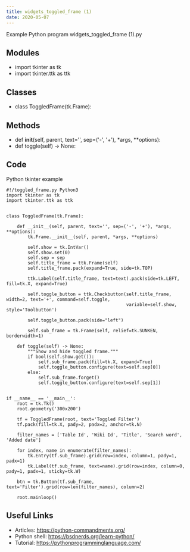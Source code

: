 ```yaml
---
title: widgets_toggled_frame (1)
date: 2020-05-07
---
```

Example Python program widgets_toggled_frame (1).py

## Modules

* import tkinter as tk
* import tkinter.ttk as ttk

## Classes

* class ToggledFrame(tk.Frame):

## Methods

* def __init__(self, parent, text='', sep=('-', '+'), *args, **options):
* def toggle(self) -> None:

## Code

Python tkinter example

    #!/toggled_frame.py Python3
    import tkinter as tk
    import tkinter.ttk as ttk
    
    
    class ToggledFrame(tk.Frame):
    
        def __init__(self, parent, text='', sep=('-', '+'), *args, **options):
            tk.Frame.__init__(self, parent, *args, **options)
    
            self.show = tk.IntVar()
            self.show.set(0)
            self.sep = sep
            self.title_frame = ttk.Frame(self)
            self.title_frame.pack(expand=True, side=tk.TOP)
    
            ttk.Label(self.title_frame, text=text).pack(side=tk.LEFT, fill=tk.X, expand=True)
    
            self.toggle_button = ttk.Checkbutton(self.title_frame, width=2, text='+', command=self.toggle,
                                                 variable=self.show, style='Toolbutton')
    
            self.toggle_button.pack(side="left")
    
            self.sub_frame = tk.Frame(self, relief=tk.SUNKEN, borderwidth=1)
    
        def toggle(self) -> None:
            """Show and hide toggled frame."""
            if bool(self.show.get()):
                self.sub_frame.pack(fill=tk.X, expand=True)
                self.toggle_button.configure(text=self.sep[0])
            else:
                self.sub_frame.forget()
                self.toggle_button.configure(text=self.sep[1])
    
    
    if __name__ == '__main__':
        root = tk.Tk()
        root.geometry('300x200')
    
        tf = ToggledFrame(root, text='Toggled Filter')
        tf.pack(fill=tk.X, pady=2, padx=2, anchor=tk.N)
    
        filter_names = ['Table Id', 'Wiki Id', 'Title', 'Search word', 'Added date']
    
        for index, name in enumerate(filter_names):
            tk.Entry(tf.sub_frame).grid(row=index, column=1, pady=1, padx=1)
            tk.Label(tf.sub_frame, text=name).grid(row=index, column=0, pady=1, padx=1, sticky=tk.W)
    
        btn = tk.Button(tf.sub_frame, text='Filter').grid(row=len(filter_names), column=2)
    
        root.mainloop()
    

## Useful Links

- Articles: https://python-commandments.org/
- Python shell: https://bsdnerds.org/learn-python/
- Tutorial: https://pythonprogramminglanguage.com/

